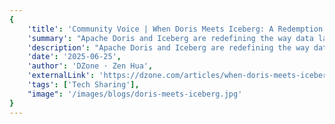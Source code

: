 ```yaml
---
{
    'title': 'Community Voice | When Doris Meets Iceberg: A Redemption of a Data Engineer',
    'summary': "Apache Doris and Iceberg are redefining the way data lakes work. It's not just a simple 1 plus 1 equals to 2; it brings a qualitative leap!",
    'description': "Apache Doris and Iceberg are redefining the way data lakes work. It's not just a simple 1 plus 1 equals to 2; it brings a qualitative leap!",
    'date': '2025-06-25',
    'author': 'DZone · Zen Hua',
    'externalLink': 'https://dzone.com/articles/when-doris-meets-iceberg',
    'tags': ['Tech Sharing'],
    "image": '/images/blogs/doris-meets-iceberg.jpg'
}
---
```

